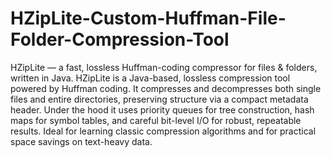 # HZipLite-Custom-Huffman-File-Folder-Compression-Tool
HZipLite — a fast, lossless Huffman-coding compressor for files &amp; folders, written in Java.
HZipLite is a Java-based, lossless compression tool powered by Huffman coding. It compresses and decompresses both single files and entire directories, preserving structure via a compact metadata header. Under the hood it uses priority queues for tree construction, hash maps for symbol tables, and careful bit-level I/O for robust, repeatable results. Ideal for learning classic compression algorithms and for practical space savings on text-heavy data.

